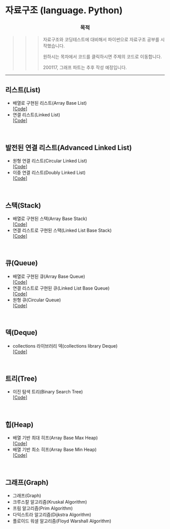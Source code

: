 # 자료구조 (language. Python)
<h3 align="center"><strong>목적</strong></h3>

>>>자료구조와 코딩테스트에 대비해서 파이썬으로 자료구조 공부를 시작했습니다.
>>> 
>>> 원하시는 목차에서 코드를 클릭하시면 주제의 코드로 이동합니다.
>>>
>>> 200117, 그래프 파트는 추후 작성 예정입니다.

***

## 리스트(List)
- 배열로 구현된 리스트(Array Base List)<br/>
[[Code]](https://github.com/llhbum/Python_Data_Structure/blob/master/List/Array_Base_List.py)
- 연결 리스트(Linked List)<br/>
[[Code]](https://github.com/llhbum/Python_Data_Structure/blob/master/List/Linked_List.py)

<br/>

## 발전된 연결 리스트(Advanced Linked List)
- 원형 연결 리스트(Circular Linked List)<br/>
[[Code]](https://github.com/llhbum/Python_Data_Structure/blob/master/Advanced%20Linked%20List/Circular%20Linked%20List.py)
- 이중 연결 리스트(Doubly Linked List)<br/>
[[Code]](https://github.com/llhbum/Python_Data_Structure/blob/master/Advanced%20Linked%20List/DoublyLinkedList.py)

<br/>

## 스택(Stack)
- 배열로 구현된 스택(Array Base Stack)<br/>
[[Code]](https://github.com/llhbum/Python_Data_Structure/blob/master/Stack/arrayBaseStack.py)
- 연결 리스트로 구현된 스택(Linked List Base Stack)<br/>
[[Code]](https://github.com/llhbum/Python_Data_Structure/blob/master/Stack/LinkedListBaseStack.py)

<br/>

## 큐(Queue)
- 배열로 구현된 큐(Array Base Queue)<br/>
[[Code]](https://github.com/llhbum/Python_Data_Structure/blob/master/Queue/ArrayBaseQueue.py)
- 연결 리스트로 구현된 큐(Linked List Base Queue)<br/>
[[Code]](https://github.com/llhbum/Python_Data_Structure/blob/master/Queue/LinkedListBaseQueue.py)
- 원형 큐(Circular Queue)<br/>
[[Code]]()

<br/>

## 덱(Deque)
- collections 라이브러리 덱(collections library Deque)<br/>
[[Code]](https://github.com/llhbum/Python_Data_Structure/blob/master/Deque/Deque.py)

<br/>

## 트리(Tree)
- 이진 탐색 트리(Binary Search Tree)<br/>
[[Code]](https://github.com/llhbum/Python_Data_Structure/blob/master/Tree/BinarySearchTree.py)

<br/>

## 힙(Heap)
- 배열 기반 최대 히프(Array Base Max Heap)<br/>
[[Code]](https://github.com/llhbum/Python_Data_Structure/blob/master/Heap/ArrayBaseMaxHeap.py)
- 배열 기반 최소 히프(Array Base Min Heap)<br/>
[[Code]](https://github.com/llhbum/Python_Data_Structure/blob/master/Heap/ArrayBaseMinHeap.py)

<br/>


## 그래프(Graph)
- 그래프(Graph)<br/>
- 크루스칼 알고리즘(Kruskal Algorithm)<br/>
- 프림 알고리즘(Prim Algorithm)<br/>
- 다익스트라 알고리즘(Dijkstra Algorithm)<br/>
- 플로이드 워셜 알고리즘(Floyd Warshall Algorithm)<br/>
